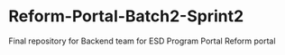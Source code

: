 # Reform-Portal-Batch2-Sprint2
Final repository for Backend team for ESD Program Portal Reform portal
